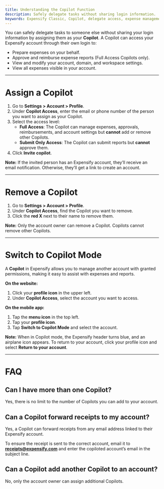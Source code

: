 ```yaml
---
title: Understanding the Copilot Function
description: Safely delegate tasks without sharing login information.
keywords: Expensify Classic, Copilot, delegate access, expense management
---
```


You can safely delegate tasks to someone else without sharing your login information by assigning them as your **Copilot**. A Copilot can access your Expensify account through their own login to:

- Prepare expenses on your behalf.
- Approve and reimburse expense reports (Full Access Copilots only).
- View and modify your account, domain, and workspace settings.
- View all expenses visible in your account.

---

# Assign a Copilot

1. Go to **Settings > Account > Profile**.
2. Under **Copilot Access**, enter the email or phone number of the person you want to assign as your Copilot.
3. Select the access level:
   - **Full Access**: The Copilot can manage expenses, approvals, reimbursements, and account settings but **cannot** add or remove other Copilots.
   - **Submit Only Access**: The Copilot can submit reports but **cannot** approve them.
4. Click **Invite copilot**.

**Note:** If the invited person has an Expensify account, they’ll receive an email notification. Otherwise, they’ll get a link to create an account.

---

# Remove a Copilot

1. Go to **Settings > Account > Profile**.
2. Under **Copilot Access**, find the Copilot you want to remove.
3. Click the **red X** next to their name to remove them.

**Note:** Only the account owner can remove a Copilot. Copilots cannot remove other Copilots.

---

# Switch to Copilot Mode  

A **Copilot** in Expensify allows you to manage another account with granted permissions, making it easy to assist with expenses and reports.

**On the website:**
1. Click your **profile icon** in the upper left.
2. Under **Copilot Access**, select the account you want to access.

**On the mobile app:**
1. Tap the **menu icon** in the top left.
2. Tap your **profile icon**.
3. Tap **Switch to Copilot Mode** and select the account.

**Note:** When in Copilot mode, the Expensify header turns blue, and an airplane icon appears. To return to your account, click your profile icon and select **Return to your account**.

---

# FAQ

## Can I have more than one Copilot?

Yes, there is no limit to the number of Copilots you can add to your account.

## Can a Copilot forward receipts to my account?

Yes, a Copilot can forward receipts from any email address linked to their Expensify account.

To ensure the receipt is sent to the correct account, email it to **receipts@expensify.com** and enter the copiloted account’s email in the subject line.

## Can a Copilot add another Copilot to an account?

No, only the account owner can assign additional Copilots.
